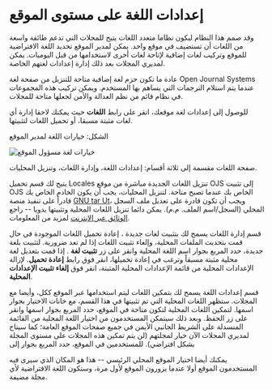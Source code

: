 # إعدادات اللغة على مستوى الموقع


وقد صمم هذا النظام ليكون نظاما متعدد اللغات يتيح للمجلات التي تدعم طائفة واسعة من اللغات أن تستضيف في موقع واحد. يمكن لمدير الموقع تحديد اللغة الافتراضية للموقع وتركيب لغات إضافية لإتاحة لغات أخرى لاستخدامها من قبل اليوميات. يمكن لمديري المجلات بعد ذلك إدارة إعدادات لغتهم الخاصة.

عادة ما تكون حزم لغة إضافية متاحة للتنزيل من صفحة لغة Open Journal Systems [](https://pkp.sfu.ca/wiki/index.php?title=Translating_OxS#OJS_Languages) عندما يتم استلام الترجمات التي يساهم بها المستخدم. ويمكن تركيب هذه المجموعات في نظام قائم من نظم العدالة والأمن لجعلها متاحة للمجلات.

للوصول إلى إعدادات لغة موقعك، انقر على رابط **اللغات** حيث يمكنك لاحقا إدارة أي لغات مثبتة مسبقا، أو تحميل اللغات لتثبيتها.

الشكل: خيارات اللغة لمدير الموقع


![خيارات لغة مسؤول الموقع](images/chapter4/languages.png)


صفحة اللغات مقسمة إلى ثلاثة أقسام: إعدادات اللغة، وإدارة اللغات، وتنزيل المحليات.

يتيح لك قسم تحميل Locales تنزيل اللغات الجديدة مباشرة من موقع OJS إلى تثبيت OJS الخاص بك عندما تصبح متاحة. لتنزيل المحليات، يجب أن يكون الخادم الخاص بك قادراً على تنفيذ منصة [GNU tar Ut](http://www.gnu.org/software/tar/)، ويجب أن تكون قادرة على تعديل ملف السجل المحلي (السجل/اسم الملف. م.م). يمكن دائما تنزيل اللغات المحلية وتثبيتها يدويا -- راجع [الوثائق عبر الإنترنت](https://pkp.sfu.ca/wiki/index.php?title=OJS_Documentation) لمزيد من المعلومات.

قسم إدارة اللغات يسمح لك بتثبيت لغات جديدة ، إعادة تحميل اللغات الموجودة في حال قمت بتحديث الملفات المحلية، وإلغاء تثبيت اللغات إذا لم تعد ضرورية. لتثبيت بلغة جديدة، حدد المربع بجوار اسم اللغة المحلية وانقر على زر **تثبيت لغة** </strong>. إذا قمت بتعديل لغة محلية مثبتة مسبقاً وترغب في إعادة تحميلها، انقر فوق رابط **إعادة تحميل**. لإزالة الإعدادات المحلية من قائمة الإعدادات المحلية المثبتة، انقر فوق **إلغاء تثبيت الإعدادات المحلية**.

قسم إعدادات اللغة يسمح لك بتمكين اللغات ليتم استخدامها عبر الموقع ككل، وأيضا مع المجلات. ستظهر اللغات المحلية التي تم تثبيتها في هذا القسم، مع خانات الاختيار بجوار اسمها. لتمكين اللغات المحلية لتكون متاحة في الموقع، حدد المربع بجوار اسمها وانقر على زر الحفظ. وبعد ذلك سيتمكن المستخدمون من اختيار اللغة المحلية من القائمة المنسدلة على الشريط الجانبي الأيمن في جميع صفحات الموقع العامة؛ كما سيتاح لمديري المجلات الآن خيار لمجلتهم (لن يتم تمكين هذه المجلات على مستوى المجلة بشكل افتراضي). للمستخدمين في الموقع، حدد المربع بجوار إلى

يمكنك أيضا اختيار الموقع المحلي الرئيسي -- هذا هو المكان الذي سيرى فيه المستخدمون الموقع أولا عندما يزورون الموقع لأول مرة، وستكون اللغة الافتراضية لأي مجلة مضيفة.

